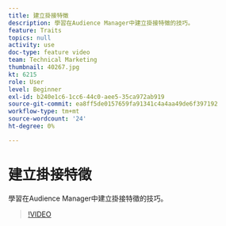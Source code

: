 ```yaml
---
title: 建立掛接特徵
description: 學習在Audience Manager中建立掛接特徵的技巧。
feature: Traits
topics: null
activity: use
doc-type: feature video
team: Technical Marketing
thumbnail: 40267.jpg
kt: 6215
role: User
level: Beginner
exl-id: b240e1c6-1cc6-44c0-aee5-35ca972ab919
source-git-commit: ea8ff5de0157659fa91341c4a4aa49de6f397192
workflow-type: tm+mt
source-wordcount: '24'
ht-degree: 0%

---
```


# 建立掛接特徵

學習在Audience Manager中建立掛接特徵的技巧。

>[!VIDEO](https://video.tv.adobe.com/v/40267/?quality=12&learn=on)
